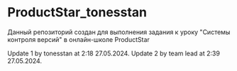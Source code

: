 # ProductStar_tonesstan
Данный репозиторий создан для выполнения задания к уроку "Системы контроля версий" в онлайн-школе ProductStar

Update 1 by tonesstan at 2:18 27.05.2024.
Update 2 by team lead at 2:39 27.05.2024.
